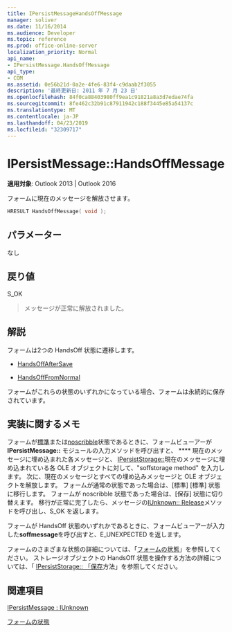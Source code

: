 ```yaml
---
title: IPersistMessageHandsOffMessage
manager: soliver
ms.date: 11/16/2014
ms.audience: Developer
ms.topic: reference
ms.prod: office-online-server
localization_priority: Normal
api_name:
- IPersistMessage.HandsOffMessage
api_type:
- COM
ms.assetid: 0e56b21d-0a2e-4fe6-83f4-c9daab2f3055
description: '最終更新日: 2011 年 7 月 23 日'
ms.openlocfilehash: 84f0ca88403980ff9ea1c91821a8a3d7edae74fa
ms.sourcegitcommit: 8fe462c32b91c87911942c188f3445e85a54137c
ms.translationtype: MT
ms.contentlocale: ja-JP
ms.lasthandoff: 04/23/2019
ms.locfileid: "32309717"
---
```

# <a name="ipersistmessagehandsoffmessage"></a>IPersistMessage::HandsOffMessage

  
  
**適用対象**: Outlook 2013 | Outlook 2016 
  
フォームに現在のメッセージを解放させます。
  
```cpp
HRESULT HandsOffMessage( void );
```

## <a name="parameters"></a>パラメーター

なし
  
## <a name="return-value"></a>戻り値

S_OK 
  
> メッセージが正常に解放されました。
    
## <a name="remarks"></a>解説

フォームは2つの HandsOff 状態に遷移します。
  
- [HandsOffAfterSave](handsoffaftersave-state.md)
    
- [HandsOffFromNormal](handsofffromnormal-state.md)
    
フォームがこれらの状態のいずれかになっている場合、フォームは永続的に保存されています。 
  
## <a name="notes-to-implementers"></a>実装に関するメモ

フォームが[標準](normal-state.md)または[noscribble](noscribble-state.md)状態であるときに、フォームビューアーが**IPersistMessage::** モジュールの入力メソッドを呼び出すと、 **** 現在のメッセージに埋め込まれた各メッセージと、 [IPersistStorage::](https://msdn.microsoft.com/library/1e5ef26f-d8e7-4fa6-bfc4-19dace35314d.aspx)現在のメッセージに埋め込まれている各 OLE オブジェクトに対して、"soffstorage method" を入力します。 次に、現在のメッセージとすべての埋め込みメッセージと OLE オブジェクトを解放します。 フォームが通常の状態であった場合は、[標準] [標準] 状態に移行します。 フォームが noscribble 状態であった場合は、[保存] 状態に切り替えます。 移行が正常に完了したら、メッセージの[IUnknown:: Release](https://msdn.microsoft.com/library/4b494c6f-f0ee-4c35-ae45-ed956f40dc7a%28Office.15%29.aspx)メソッドを呼び出し、S_OK を返します。 
  
フォームが HandsOff 状態のいずれかであるときに、フォームビューアーが入力した**soffmessage**を呼び出すと、E_UNEXPECTED を返します。 
  
フォームのさまざまな状態の詳細については、「[フォームの状態](form-states.md)」を参照してください。 ストレージオブジェクトの HandsOff 状態を操作する方法の詳細については、「 [IPersistStorage:: 「保存](https://msdn.microsoft.com/library/1e5ef26f-d8e7-4fa6-bfc4-19dace35314d.aspx)方法」を参照してください。 
  
## <a name="see-also"></a>関連項目



[IPersistMessage : IUnknown](ipersistmessageiunknown.md)


[フォームの状態](form-states.md)

